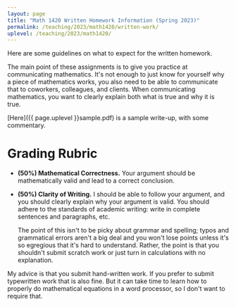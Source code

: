 ```yaml
---
layout: page
title: "Math 1420 Written Homework Information (Spring 2023)"
permalink: /teaching/2023/math1420/written-work/
uplevel: /teaching/2023/math1420/
---
```


Here are some guidelines on what to expect for the written homework.

The main point of these assignments is to give you practice at communicating mathematics. It's not enough to just know for yourself why a piece of mathematics works, you also need to be able to communicate that to coworkers, colleagues, and clients. When communicating mathematics, you want to clearly explain both what is true and why it is true. 

[Here]({{ page.uplevel }}sample.pdf) is a sample write-up, with some commentary. 


Grading Rubric
=======

* **(50%) Mathematical Correctness.** Your argument should be mathematically valid and lead to a correct conclusion. 

* **(50%) Clarity of Writing.** I should be able to follow your argument, and you should clearly explain why your argument is valid. You should adhere to the standards of academic writing: write in complete sentences and paragraphs, etc.

    The point of this isn't to be picky about grammar and spelling; typos and grammatical errors aren't a big deal and you won't lose points unless it's so egregious that it's hard to understand. Rather, the point is that you shouldn't submit scratch work or just turn in calculations with no explanation. 


My advice is that you submit hand-written work. If you prefer to submit typewritten work that is also fine. But it can take time to learn how to properly do mathematical equations in a word processor, so I don't want to require that.


